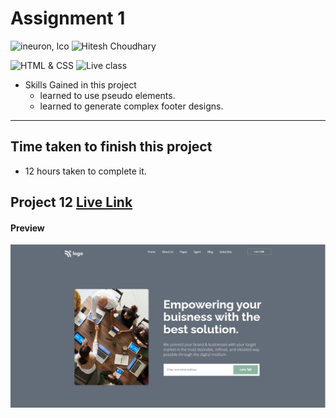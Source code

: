 # Assignment 1

![ineuron, lco](https://img.shields.io/badge/iNeuron-LCO-brightgreen)
![Hitesh Choudhary](https://img.shields.io/badge/Hitesh--Choudhary-Full--stack--JS--bootcamp-red)

![HTML & CSS](https://img.shields.io/badge/HTML-CSS-brightgreen)
![Live class](https://img.shields.io/badge/WEB--Dev-PROJECT--12-blue)


- Skills Gained in this project
  - learned to use pseudo elements.
  - learned to generate complex footer designs. 
---

## Time taken to finish this project

- 12 hours taken to complete it.
## Project 12 [Live Link]()
#### Preview

![Desktop](./preview.jpg)
